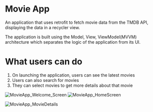 # Movie App

An application that uses retrofit to fetch movie data from the TMDB API, displaying the data in a recycler view.

The application is built using the Model, View, ViewModel(MVVM) architecture which separates the logic of the application from its UI. 

# What users can do
1. On launching the application, users can see the latest movies
2. Users can also search for movies
3. They can select movies to get more details about that movie

![MovieApp_Welcome_Screen](https://github.com/Tre7o/movie_app/assets/98259545/40b6cfcb-23e1-4e2f-af9c-79304350b76d)  ![MovieApp_HomeScreen](https://github.com/Tre7o/movie_app/assets/98259545/06029d5a-dc1c-4102-93c9-e1f946a8b11a)

![MovieApp_MovieDetails](https://github.com/Tre7o/movie_app/assets/98259545/388ef341-e48e-4cde-ab4c-f9e490421e54)
